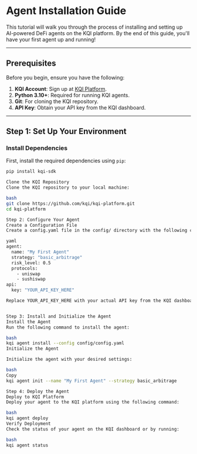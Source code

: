 # Agent Installation Guide

This tutorial will walk you through the process of installing and setting up AI-powered DeFi agents on the KQI platform. By the end of this guide, you'll have your first agent up and running!

---

## Prerequisites
Before you begin, ensure you have the following:
1. **KQI Account**: Sign up at [KQI Platform](https://platform.kqi.ai).
2. **Python 3.10+**: Required for running KQI agents.
3. **Git**: For cloning the KQI repository.
4. **API Key**: Obtain your API key from the KQI dashboard.

---

## Step 1: Set Up Your Environment

### Install Dependencies
First, install the required dependencies using `pip`:

```bash
pip install kqi-sdk

Clone the KQI Repository
Clone the KQI repository to your local machine:

bash
git clone https://github.com/kqi/kqi-platform.git
cd kqi-platform

Step 2: Configure Your Agent
Create a Configuration File
Create a config.yaml file in the config/ directory with the following content:

yaml
agent:
  name: "My First Agent"
  strategy: "basic_arbitrage"
  risk_level: 0.5
  protocols:
    - uniswap
    - sushiswap
api:
  key: "YOUR_API_KEY_HERE"

Replace YOUR_API_KEY_HERE with your actual API key from the KQI dashboard.


Step 3: Install and Initialize the Agent
Install the Agent
Run the following command to install the agent:

bash
kqi agent install --config config/config.yaml
Initialize the Agent

Initialize the agent with your desired settings:

bash
Copy
kqi agent init --name "My First Agent" --strategy basic_arbitrage

Step 4: Deploy the Agent
Deploy to KQI Platform
Deploy your agent to the KQI platform using the following command:

bash
kqi agent deploy
Verify Deployment
Check the status of your agent on the KQI dashboard or by running:

bash
kqi agent status